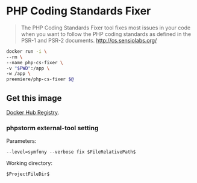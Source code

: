 # PHP Coding Standards Fixer

> The PHP Coding Standards Fixer tool fixes most issues in your code when you want to follow the PHP coding standards as defined in the PSR-1 and PSR-2 documents. 
> http://cs.sensiolabs.org/

```bash
docker run -i \
--rm \
--name php-cs-fixer \
-v "$PWD":/app \
-w /app \
preemiere/php-cs-fixer $@
``` 

## Get this image
[Docker Hub Registry](https://hub.docker.com/r/preemiere/php-cs-fixer/).

### phpstorm external-tool setting

Parameters: 
```
--level=symfony --verbose fix $FileRelativePath$
```
Working directory: 
```
$ProjectFileDir$
```